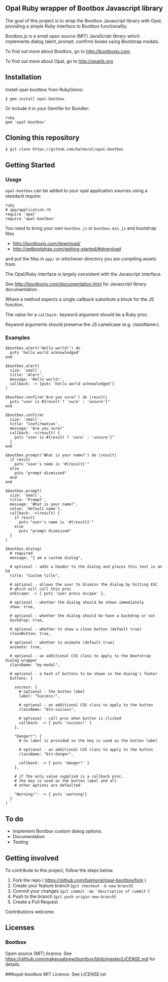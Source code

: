## Opal Ruby wrapper of Bootbox Javascript library

The goal of this project is to wrap the Bootbox Javascript library with Opal, providing a simple Ruby interface to Bootbox functionality.

Bootbox.js is a small open source (MIT) JavaScript library which implements dialog (alert, prompt, confirm) boxes using Bootstrap modals.

To find out more about Bootbox, go to http://bootboxjs.com.

To find out more about Opal, go to http://opalrb.org

## Installation

Install opal-bootbox from RubyGems:

```
$ gem install opal-bootbox
```

Or include it in your Gemfile for Bundler:

```
ruby
gem 'opal-bootbox'
```

## Cloning this repository

```
$ git clone https://github.com/balmoral/opal-bootbox
```

## Getting Started

### Usage

`opal-bootbox` can be added to your opal application sources using a standard require:

```
ruby
# app/application.rb
require 'opal'
require 'opal-bootbox'
```

You need to bring your own `bootbox.js` or `bootbox.min.js` and bootstrap files

* http://bootboxjs.com/download/
* http://getbootstrap.com/getting-started/#download

and put the files in `app/` or whichever directory you are compiling assets from.

The Opal/Ruby interface is largely consistent with the Javascript interface.
 
See http://bootboxjs.com/documentation.html for Javascript library documentation.

Where a method expects a single callback substitute a block for the JS function.
  
The value for a `callback:` keyword argument should be a Ruby proc.

Keyword arguments should preserve the JS camelcase (e.g. className:).

### Examples

```
$bootbox.alert('Hello world!') do
  puts 'hello world acknowledged'
end
```

```
$bootbox.alert(
  size: 'small', 
  title: 'Alert', 
  message: 'Hello world!', 
  callback: -> {puts 'hello world acknowledged'}
)
```

```
$bootbox.confirm('Are you sure?') do |result|
  puts "user is #{result ? 'sure' : 'unsure'}"
end
```

```
$bootbox.confirm(
  size: 'small', 
  title: 'Confirmation', 
  message: 'Are you sure?'
  callback: ->(result) {
    puts "user is #{result ? 'sure' : 'unsure'}"
  }
end
```

```
$bootbox.prompt('What is your name?') do |result|
  if result 
    puts "user's name is '#{result}'"
  else
    puts "prompt dismissed"
  end  
end
```

```
$bootbox.prompt(
  size: 'small', 
  title: 'Prompt', 
  message: 'What is your name?', 
  value: 'default name'),
  callback: ->(result) {
    if result 
      puts "user's name is '#{result}'"
    else
      puts "prompt dismissed"
  } 
)
```

```
$bootbox.dialog(
  # required
  message: "I am a custom dialog",
  
  # optional - adds a header to the dialog and places this text in an h4 
  title: "Custom title",

  # optional - allows the user to dismiss the dialog by hitting ESC
  # which will call this proc 
  onEscape: -> { puts 'user press escape' },
  
  # optional - whether the dialog should be shown immediately
  show: true,
  
  # optional - whether the dialog should be have a backdrop or not
  backdrop: true,

  # optional - whether to show a close button (default true)
  closeButton: true,
  
  # optional - whether to animate (default true)
  animate: true,
  
  # optional - an additional CSS class to apply to the Bootstrap dialog wrapper
  className: "my-modal",
  
  # optional - a hash of buttons to be shown in the dialog's footer
  buttons: {
    
    success: {
      # optional - the button label    
      label: "Success!",

      # optional - an additional CSS class to apply to the button
      className: "btn-success",
      
      # optional - call proc when button is clicked
      callback: -> { puts 'success!' }
    },
    
    "Danger!": {
      # no label is provided so the key is used as the button label

      # optional - an additional CSS class to apply to the button
      className: "btn-danger",
      
      callback: -> { puts 'danger!' }
    },

    # if the only value supplied is a callback proc, 
    # the key is used as the button label and all
    # other options are defaulted

    "Warning!": -> { puts 'warning!}
  }
)
```

## To do

* Implement Bootbox custom dialog options. 
* Documentation
* Testing

## Getting involved

To contribute to this project, follow the steps below.

1. Fork the repo ( https://github.com/balmoral/opal-bootbox/fork )
2. Create your feature branch (`git checkout -b new-branch`)
3. Commit your changes (`git commit -am 'description of commit'`)
4. Push to the branch (`git push origin new-branch`)
5. Create a Pull Request

Contributions welcome.

## Licenses

### Bootbox
Open source (MIT) licence.
See https://github.com/makeusabrew/bootbox/blob/master/LICENSE.md for details.

###opal-bootbox 
MIT Licence.
See LICENSE.txt


